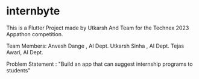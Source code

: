 # internbyte
This is a Flutter Project made by Utkarsh And Team for the Technex 2023 Appathon competition.

Team Members:
Anvesh Dange , AI Dept.
Utkarsh Sinha , AI Dept.
Tejas Awari, AI Dept.

Problem Statement : 
 "Build an app that can suggest internship programs to students"
